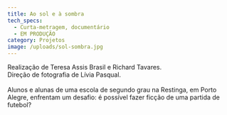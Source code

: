 ```yaml
---
title: Ao sol e à sombra
tech_specs:
  - Curta-metragem, documentário
  - EM PRODUÇÃO
category: Projetos
image: /uploads/sol-sombra.jpg
---
```

R﻿ealização de Teresa Assis Brasil e Richard Tavares.\
D﻿ireção de fotografia de Lívia Pasqual.\
\
Alunos e alunas de uma escola de segundo grau na Restinga, em Porto Alegre, enfrentam um desafio: é possível fazer ficção de uma partida de futebol?